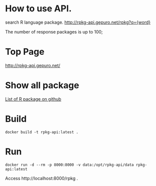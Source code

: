 # How to use API.

search R language package.
http://rpkg-api.gepuro.net/rpkg?q={word}

The number of response packages is up to 100;

# Top Page
http://rpkg-api.gepuro.net/

# Show all package
[List of R package on github](http://rpkg.gepuro.net/)

# Build

```
docker build -t rpkg-api:latest .
```

# Run

```
docker run -d --rm -p 8000:8000 -v data:/opt/rpkg-api/data rpkg-api:latest
```

Access http://localhost:8000/rpkg .
